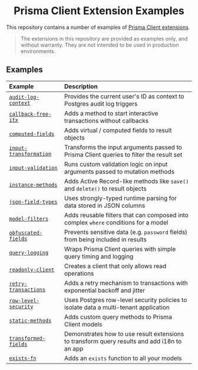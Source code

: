 <div align="center">
  <h1>Prisma Client Extension Examples</h1>
</div>

This repository contains a number of examples of [Prisma Client extensions](https://www.prisma.io/docs/concepts/components/prisma-client/client-extensions).

> The extensions in this repository are provided as examples only, and without warranty. They are not intended to be used in production environments.

## Examples

| Example                                        | Description                                                                                 |
| :--------------------------------------------- | :------------------------------------------------------------------------------------------ |
| [`audit-log-context`](audit-log-context)       | Provides the current user's ID as context to Postgres audit log triggers                    |
| [`callback-free-itx`](callback-free-itx)       | Adds a method to start interactive transactions without callbacks                           |
| [`computed-fields`](computed-fields)           | Adds virtual / computed fields to result objects                                            |
| [`input-transformation`](input-transformation) | Transforms the input arguments passed to Prisma Client queries to filter the result set     |
| [`input-validation`](input-validation)         | Runs custom validation logic on input arguments passed to mutation methods                  |
| [`instance-methods`](instance-methods)         | Adds Active Record-like methods like `save()` and `delete()` to result objects              |
| [`json-field-types`](json-field-types)         | Uses strongly-typed runtime parsing for data stored in JSON columns                         |
| [`model-filters`](model-filters)               | Adds reusable filters that can composed into complex `where` conditions for a model         |
| [`obfuscated-fields`](obfuscated-fields)       | Prevents sensitive data (e.g. `password` fields) from being included in results             |
| [`query-logging`](query-logging)               | Wraps Prisma Client queries with simple query timing and logging                            |
| [`readonly-client`](readonly-client)           | Creates a client that only allows read operations                                           |
| [`retry-transactions`](retry-transactions)     | Adds a retry mechanism to transactions with exponential backoff and jitter                  |
| [`row-level-security`](row-level-security)     | Uses Postgres row-level security policies to isolate data a multi-tenant application        |
| [`static-methods`](static-methods)             | Adds custom query methods to Prisma Client models                                           |
| [`transformed-fields`](transformed-fields)     | Demonstrates how to use result extensions to transform query results and add i18n to an app |
| [`exists-fn`](exists-fn)                       | Adds an `exists` function to all your models                                                |
